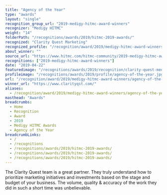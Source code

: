 ```yaml
---
title: "Agency of the Year"
type: "awards"
layout: "single"
recognition_group_url: "2019-medigy-hitmc-award-winners"
recognizer: "Medigy HITMC"
weight: "14"
folderPath: "/recognitions/awards/2019/hitmc-2019-awards/"
recognized: "Clarity Quest Marketing"
recognized_profile: "/recognition/award/2019/medigy-hitmc-award-winners/agency-of-the-year-clarity-quest"
about_winner: ""
source_url: "https://www.hitmc.com/hitmc-community/2019-medigy-hitmc-award-winners/"
recognitions: ["2019-medigy-hitmc-award-winners"]
date: "2019-04-22"
featuredimage: "/recognitions/awards/2019/recognition/clarity-quest-medigy-hitmc-2019-agency-of-the-year.jpg"
profileimage: "/recognitions/awards/2019/profile/agency-of-the-year.jpg"
url: "/recognition/award/2019/medigy-hitmc-award-winners/agency-of-the-year-clarity-quest"
winner_url: "https://www.clarityqst.com/"
aliases:
  - /recognition/award/2019/medigy-hitmc-award-winners/agency-of-the-year-clarity-quest
masthead: "Awards"
breadcrumbs:
  - Home
  - Recognition
  - Award
  - 2019
  - Medigy HITMC Awards
  - Agency of the Year
breadcrumbLinks:
  - /
  - /recognitions
  - /recognitions/awards/2019/hitmc-2019-awards/
  - /recognitions/awards/2019/hitmc-2019-awards/
  - /recognitions/awards/2019/hitmc-2019-awards/
---
```


The Clarity Quest team is a great partner. They truly understand how to prioritize marketing initiatives and investments based on the stage and budget of your business. The volume, quality & accuracy of the work they did in such a short time was unbelievable.
